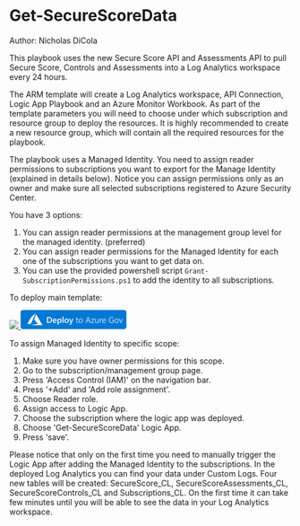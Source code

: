 # Get-SecureScoreData
Author: Nicholas DiCola

This playbook uses the new Secure Score API and Assessments API to pull Secure Score, Controls and Assessments into a Log Analytics workspace every 24 hours.

The ARM template will create a Log Analytics workspace, API Connection, Logic App Playbook and an Azure Monitor Workbook.
As part of the template parameters you will need to choose under which subscription and resource group to deploy the resources. It is highly recommended to create a new resource group, which will contain all the required resources for the playbook.

The playbook uses a Managed Identity. You need to assign reader permissions to subscriptions you want to export for the Manage Identity (explained in details below). Notice you can assign permissions only as an owner and make sure all selected subscriptions registered to Azure Security Center.

You have 3 options:
1. You can assign reader permissions at the management group level for the managed identity. (preferred)
2. You can assign reader permissions for the Managed Identity for each one of the subscriptions you want to get data on.
3. You can use the provided powershell script `Grant-SubscriptionPermissions.ps1` to add the identity to all subscriptions.

To deploy main template:

<a href="https://portal.azure.com/#create/Microsoft.Template/uri/https%3A%2F%2Fraw.githubusercontent.com%2FAzure%2FAzure-Security-Center%2Fmaster%2FSecure%2520Score%2FGet-SecureScoreData%2Fazuredeploy.json" target="_blank">
    <img src="https://aka.ms/deploytoazurebutton"/>
</a>
<a href="https://portal.azure.us/#create/Microsoft.Template/uri/https%3A%2F%2Fraw.githubusercontent.com%2FAzure%2FAzure-Security-Center%2Fmaster%2FSecure%2520Score%2FGet-SecureScoreData%2Fazuredeploy.json" target="_blank">
<img src="https://raw.githubusercontent.com/Azure/azure-quickstart-templates/master/1-CONTRIBUTION-GUIDE/images/deploytoazuregov.png"/>
</a> 

To assign Managed Identity to specific scope:
1. Make sure you have owner permissions for this scope.
2. Go to the subscription/management group page.
3. Press 'Access Control (IAM)' on the navigation bar.
4. Press '+Add' and 'Add role assignment'.
5. Choose Reader role.
6. Assign access to Logic App.
7. Choose the subscription where the logic app was deployed.
8. Choose 'Get-SecureScoreData' Logic App.
9. Press 'save'.


Please notice that only on the first time you need to manually trigger the Logic App after adding the Managed Identity to the subscriptions. In the deployed Log Analytics you can find your data under Custom Logs. Four new tables will be created: SecureScore_CL, SecureScoreAssessments_CL, SecureScoreControls_CL and Subscriptions_CL. On the first time it can take few minutes until you will be able to see the data in your Log Analytics workspace.

